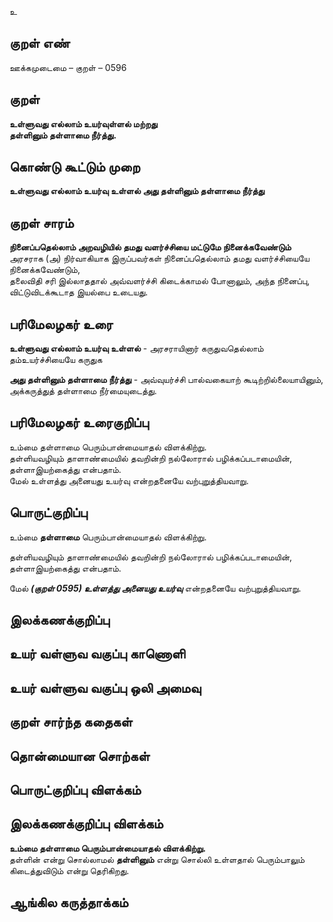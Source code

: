 உ

## குறள் எண் 

ஊக்கமுடைமை  – குறள் – 0596  

## குறள் 

**உள்ளுவது எல்லாம் உயர்வுள்ளல் மற்றது  
தள்ளினும் தள்ளாமை நீர்த்து.**  

## கொண்டு கூட்டும் முறை

**உள்ளுவது எல்லாம் உயர்வு உள்ளல் அது தள்ளினும் தள்ளாமை நீர்த்து**

## குறள் சாரம் 

**நினைப்பதெல்லாம் அறவழியில் தமது வளர்ச்சியை மட்டுமே நினைக்கவேண்டும்**  
அரசராக (அ) நிர்வாகியாக இருப்பவர்கள் நினைப்பதெல்லாம் தமது வளர்ச்சியையே நினைக்கவேண்டும்,  
தலைவிதி சரி இல்லாததால் அவ்வளர்ச்சி கிடைக்காமல் போனாலும், அந்த நினைப்பு, விட்டுவிடக்கூடாத இயல்பை உடையது.  

## பரிமேலழகர் உரை

**உள்ளுவது எல்லாம் உயர்வு உள்ளல்** - அரசராயினார் கருதுவதெல்லாம் தம்உயர்ச்சியையே கருதுக  

**அது தள்ளினும் தள்ளாமை நீர்த்து** - அவ்வுயர்ச்சி பால்வகையாற் கூடிற்றில்லையாயினும், அக்கருத்துத் தள்ளாமை நீர்மையுடைத்து.  

## பரிமேலழகர் உரைகுறிப்பு   

உம்மை தள்ளாமை பெரும்பான்மையாதல் விளக்கிற்று.  
தள்ளியவழியும் தாளாண்மையில் தவறின்றி நல்லோரால் பழிக்கப்படாமையின், தள்ளாஇயற்கைத்து என்பதாம்.  
மேல் உள்ளத்து அனையது உயர்வு என்றதனையே வற்புறுத்தியவாறு.  

## பொருட்குறிப்பு 

உம்மை **தள்ளாமை** பெரும்பான்மையாதல் விளக்கிற்று.  

தள்ளியவழியும் தாளாண்மையில் தவறின்றி நல்லோரால் பழிக்கப்படாமையின், தள்ளாஇயற்கைத்து என்பதாம்.  

மேல் _**(குறள் 0595) உள்ளத்து அனையது உயர்வு**_ என்றதனையே வற்புறுத்தியவாறு.    

## இலக்கணக்குறிப்பு  


## உயர் வள்ளுவ வகுப்பு காணொளி


## உயர் வள்ளுவ வகுப்பு ஒலி அமைவு 

 
## குறள் சார்ந்த கதைகள் 


## தொன்மையான சொற்கள்


## பொருட்குறிப்பு விளக்கம்


## இலக்கணக்குறிப்பு விளக்கம்

**உம்மை தள்ளாமை பெரும்பான்மையாதல் விளக்கிற்று.**    
தள்ளின் என்று சொல்லாமல் **தள்ளினும்** என்று சொல்லி உள்ளதால் பெரும்பாலும் கிடைத்துவிடும் என்று தெரிகிறது.  

## ஆங்கில கருத்தாக்கம் 



